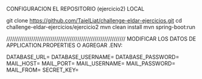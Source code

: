 CONFIGURACION EL REPOSITORIO (ejercicio2) LOCAL

git clone https://github.com/TaielLiat/challenge-eldar-ejercicios.git
cd challenge-eldar-ejercicios/ejercicio2
mvn clean install
mvn spring-boot:run

//////////////////////////////////////////////////////////////
MODIFICAR LOS DATOS DE APPLICATION.PROPERTIES O AGREGAR .ENV:

DATABASE_URL=
DATABASE_USERNAME=
DATABASE_PASSWORD=
MAIL_HOST=
MAIL_PORT=
MAIL_USERNAME=
MAIL_PASSWORD=
MAIL_FROM=
SECRET_KEY=
